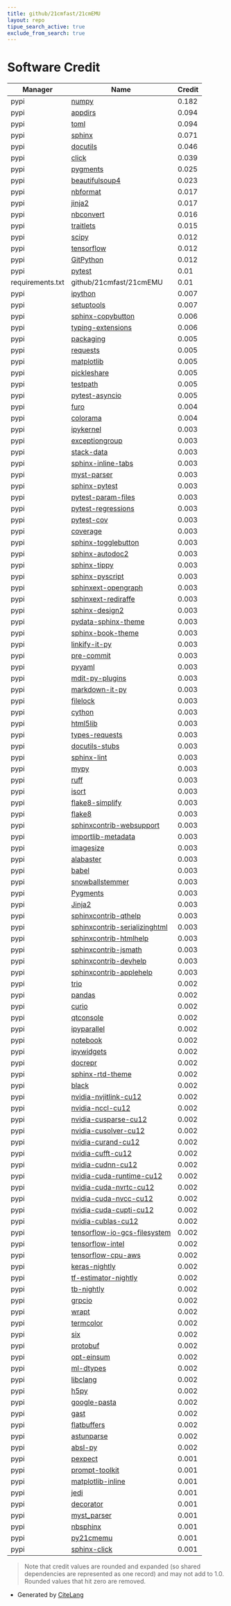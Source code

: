 ```yaml
---
title: github/21cmfast/21cmEMU
layout: repo
tipue_search_active: true
exclude_from_search: true
---
```

# Software Credit

|Manager|Name|Credit|
|-------|----|------|
|pypi|[numpy](https://www.numpy.org)|0.182|
|pypi|[appdirs](http://github.com/ActiveState/appdirs)|0.094|
|pypi|[toml](https://github.com/uiri/toml)|0.094|
|pypi|[sphinx](https://www.sphinx-doc.org/)|0.071|
|pypi|[docutils](https://pypi.org/project/docutils)|0.046|
|pypi|[click](https://pypi.org/project/click)|0.039|
|pypi|[pygments](https://pygments.org/)|0.025|
|pypi|[beautifulsoup4](https://pypi.org/project/beautifulsoup4)|0.023|
|pypi|[nbformat](https://pypi.org/project/nbformat)|0.017|
|pypi|[jinja2](https://pypi.org/project/jinja2)|0.017|
|pypi|[nbconvert](https://pypi.org/project/nbconvert)|0.016|
|pypi|[traitlets](https://pypi.org/project/traitlets)|0.015|
|pypi|[scipy](https://www.scipy.org)|0.012|
|pypi|[tensorflow](https://www.tensorflow.org/)|0.012|
|pypi|[GitPython](https://pypi.org/project/GitPython)|0.012|
|pypi|[pytest](https://pypi.org/project/pytest)|0.01|
|requirements.txt|github/21cmfast/21cmEMU|0.01|
|pypi|[ipython](https://ipython.org)|0.007|
|pypi|[setuptools](https://pypi.org/project/setuptools)|0.007|
|pypi|[sphinx-copybutton](https://pypi.org/project/sphinx-copybutton)|0.006|
|pypi|[typing-extensions](https://pypi.org/project/typing-extensions)|0.006|
|pypi|[packaging](https://pypi.org/project/packaging)|0.005|
|pypi|[requests](https://pypi.org/project/requests)|0.005|
|pypi|[matplotlib](https://pypi.org/project/matplotlib)|0.005|
|pypi|[pickleshare](https://pypi.org/project/pickleshare)|0.005|
|pypi|[testpath](https://pypi.org/project/testpath)|0.005|
|pypi|[pytest-asyncio](https://pypi.org/project/pytest-asyncio)|0.005|
|pypi|[furo](https://pradyunsg.me/furo/quickstart)|0.004|
|pypi|[colorama](https://pypi.org/project/colorama)|0.004|
|pypi|[ipykernel](https://pypi.org/project/ipykernel)|0.003|
|pypi|[exceptiongroup](https://pypi.org/project/exceptiongroup)|0.003|
|pypi|[stack-data](https://pypi.org/project/stack-data)|0.003|
|pypi|[sphinx-inline-tabs](https://pypi.org/project/sphinx-inline-tabs)|0.003|
|pypi|[myst-parser](https://pypi.org/project/myst-parser)|0.003|
|pypi|[sphinx-pytest](https://pypi.org/project/sphinx-pytest)|0.003|
|pypi|[pytest-param-files](https://pypi.org/project/pytest-param-files)|0.003|
|pypi|[pytest-regressions](https://pypi.org/project/pytest-regressions)|0.003|
|pypi|[pytest-cov](https://pypi.org/project/pytest-cov)|0.003|
|pypi|[coverage](https://pypi.org/project/coverage)|0.003|
|pypi|[sphinx-togglebutton](https://pypi.org/project/sphinx-togglebutton)|0.003|
|pypi|[sphinx-autodoc2](https://pypi.org/project/sphinx-autodoc2)|0.003|
|pypi|[sphinx-tippy](https://pypi.org/project/sphinx-tippy)|0.003|
|pypi|[sphinx-pyscript](https://pypi.org/project/sphinx-pyscript)|0.003|
|pypi|[sphinxext-opengraph](https://pypi.org/project/sphinxext-opengraph)|0.003|
|pypi|[sphinxext-rediraffe](https://pypi.org/project/sphinxext-rediraffe)|0.003|
|pypi|[sphinx-design2](https://pypi.org/project/sphinx-design2)|0.003|
|pypi|[pydata-sphinx-theme](https://pypi.org/project/pydata-sphinx-theme)|0.003|
|pypi|[sphinx-book-theme](https://pypi.org/project/sphinx-book-theme)|0.003|
|pypi|[linkify-it-py](https://pypi.org/project/linkify-it-py)|0.003|
|pypi|[pre-commit](https://pypi.org/project/pre-commit)|0.003|
|pypi|[pyyaml](https://pypi.org/project/pyyaml)|0.003|
|pypi|[mdit-py-plugins](https://pypi.org/project/mdit-py-plugins)|0.003|
|pypi|[markdown-it-py](https://pypi.org/project/markdown-it-py)|0.003|
|pypi|[filelock](https://pypi.org/project/filelock)|0.003|
|pypi|[cython](https://pypi.org/project/cython)|0.003|
|pypi|[html5lib](https://pypi.org/project/html5lib)|0.003|
|pypi|[types-requests](https://pypi.org/project/types-requests)|0.003|
|pypi|[docutils-stubs](https://pypi.org/project/docutils-stubs)|0.003|
|pypi|[sphinx-lint](https://pypi.org/project/sphinx-lint)|0.003|
|pypi|[mypy](https://pypi.org/project/mypy)|0.003|
|pypi|[ruff](https://pypi.org/project/ruff)|0.003|
|pypi|[isort](https://pypi.org/project/isort)|0.003|
|pypi|[flake8-simplify](https://pypi.org/project/flake8-simplify)|0.003|
|pypi|[flake8](https://pypi.org/project/flake8)|0.003|
|pypi|[sphinxcontrib-websupport](https://pypi.org/project/sphinxcontrib-websupport)|0.003|
|pypi|[importlib-metadata](https://pypi.org/project/importlib-metadata)|0.003|
|pypi|[imagesize](https://pypi.org/project/imagesize)|0.003|
|pypi|[alabaster](https://pypi.org/project/alabaster)|0.003|
|pypi|[babel](https://pypi.org/project/babel)|0.003|
|pypi|[snowballstemmer](https://pypi.org/project/snowballstemmer)|0.003|
|pypi|[Pygments](https://pypi.org/project/Pygments)|0.003|
|pypi|[Jinja2](https://pypi.org/project/Jinja2)|0.003|
|pypi|[sphinxcontrib-qthelp](https://pypi.org/project/sphinxcontrib-qthelp)|0.003|
|pypi|[sphinxcontrib-serializinghtml](https://pypi.org/project/sphinxcontrib-serializinghtml)|0.003|
|pypi|[sphinxcontrib-htmlhelp](https://pypi.org/project/sphinxcontrib-htmlhelp)|0.003|
|pypi|[sphinxcontrib-jsmath](https://pypi.org/project/sphinxcontrib-jsmath)|0.003|
|pypi|[sphinxcontrib-devhelp](https://pypi.org/project/sphinxcontrib-devhelp)|0.003|
|pypi|[sphinxcontrib-applehelp](https://pypi.org/project/sphinxcontrib-applehelp)|0.003|
|pypi|[trio](https://pypi.org/project/trio)|0.002|
|pypi|[pandas](https://pypi.org/project/pandas)|0.002|
|pypi|[curio](https://pypi.org/project/curio)|0.002|
|pypi|[qtconsole](https://pypi.org/project/qtconsole)|0.002|
|pypi|[ipyparallel](https://pypi.org/project/ipyparallel)|0.002|
|pypi|[notebook](https://pypi.org/project/notebook)|0.002|
|pypi|[ipywidgets](https://pypi.org/project/ipywidgets)|0.002|
|pypi|[docrepr](https://pypi.org/project/docrepr)|0.002|
|pypi|[sphinx-rtd-theme](https://pypi.org/project/sphinx-rtd-theme)|0.002|
|pypi|[black](https://pypi.org/project/black)|0.002|
|pypi|[nvidia-nvjitlink-cu12](https://pypi.org/project/nvidia-nvjitlink-cu12)|0.002|
|pypi|[nvidia-nccl-cu12](https://pypi.org/project/nvidia-nccl-cu12)|0.002|
|pypi|[nvidia-cusparse-cu12](https://pypi.org/project/nvidia-cusparse-cu12)|0.002|
|pypi|[nvidia-cusolver-cu12](https://pypi.org/project/nvidia-cusolver-cu12)|0.002|
|pypi|[nvidia-curand-cu12](https://pypi.org/project/nvidia-curand-cu12)|0.002|
|pypi|[nvidia-cufft-cu12](https://pypi.org/project/nvidia-cufft-cu12)|0.002|
|pypi|[nvidia-cudnn-cu12](https://pypi.org/project/nvidia-cudnn-cu12)|0.002|
|pypi|[nvidia-cuda-runtime-cu12](https://pypi.org/project/nvidia-cuda-runtime-cu12)|0.002|
|pypi|[nvidia-cuda-nvrtc-cu12](https://pypi.org/project/nvidia-cuda-nvrtc-cu12)|0.002|
|pypi|[nvidia-cuda-nvcc-cu12](https://pypi.org/project/nvidia-cuda-nvcc-cu12)|0.002|
|pypi|[nvidia-cuda-cupti-cu12](https://pypi.org/project/nvidia-cuda-cupti-cu12)|0.002|
|pypi|[nvidia-cublas-cu12](https://pypi.org/project/nvidia-cublas-cu12)|0.002|
|pypi|[tensorflow-io-gcs-filesystem](https://pypi.org/project/tensorflow-io-gcs-filesystem)|0.002|
|pypi|[tensorflow-intel](https://pypi.org/project/tensorflow-intel)|0.002|
|pypi|[tensorflow-cpu-aws](https://pypi.org/project/tensorflow-cpu-aws)|0.002|
|pypi|[keras-nightly](https://pypi.org/project/keras-nightly)|0.002|
|pypi|[tf-estimator-nightly](https://pypi.org/project/tf-estimator-nightly)|0.002|
|pypi|[tb-nightly](https://pypi.org/project/tb-nightly)|0.002|
|pypi|[grpcio](https://pypi.org/project/grpcio)|0.002|
|pypi|[wrapt](https://pypi.org/project/wrapt)|0.002|
|pypi|[termcolor](https://pypi.org/project/termcolor)|0.002|
|pypi|[six](https://pypi.org/project/six)|0.002|
|pypi|[protobuf](https://pypi.org/project/protobuf)|0.002|
|pypi|[opt-einsum](https://pypi.org/project/opt-einsum)|0.002|
|pypi|[ml-dtypes](https://pypi.org/project/ml-dtypes)|0.002|
|pypi|[libclang](https://pypi.org/project/libclang)|0.002|
|pypi|[h5py](https://pypi.org/project/h5py)|0.002|
|pypi|[google-pasta](https://pypi.org/project/google-pasta)|0.002|
|pypi|[gast](https://pypi.org/project/gast)|0.002|
|pypi|[flatbuffers](https://pypi.org/project/flatbuffers)|0.002|
|pypi|[astunparse](https://pypi.org/project/astunparse)|0.002|
|pypi|[absl-py](https://pypi.org/project/absl-py)|0.002|
|pypi|[pexpect](https://pypi.org/project/pexpect)|0.001|
|pypi|[prompt-toolkit](https://pypi.org/project/prompt-toolkit)|0.001|
|pypi|[matplotlib-inline](https://pypi.org/project/matplotlib-inline)|0.001|
|pypi|[jedi](https://pypi.org/project/jedi)|0.001|
|pypi|[decorator](https://pypi.org/project/decorator)|0.001|
|pypi|[myst_parser](https://github.com/executablebooks/MyST-Parser)|0.001|
|pypi|[nbsphinx](https://nbsphinx.readthedocs.io/)|0.001|
|pypi|[py21cmemu](https://github.com/21cmFAST/21cmEMU)|0.001|
|pypi|[sphinx-click](https://github.com/click-contrib/sphinx-click)|0.001|


> Note that credit values are rounded and expanded (so shared dependencies are represented as one record) and may not add to 1.0. Rounded values that hit zero are removed.


- Generated by [CiteLang](https://github.com/vsoch/citelang)
